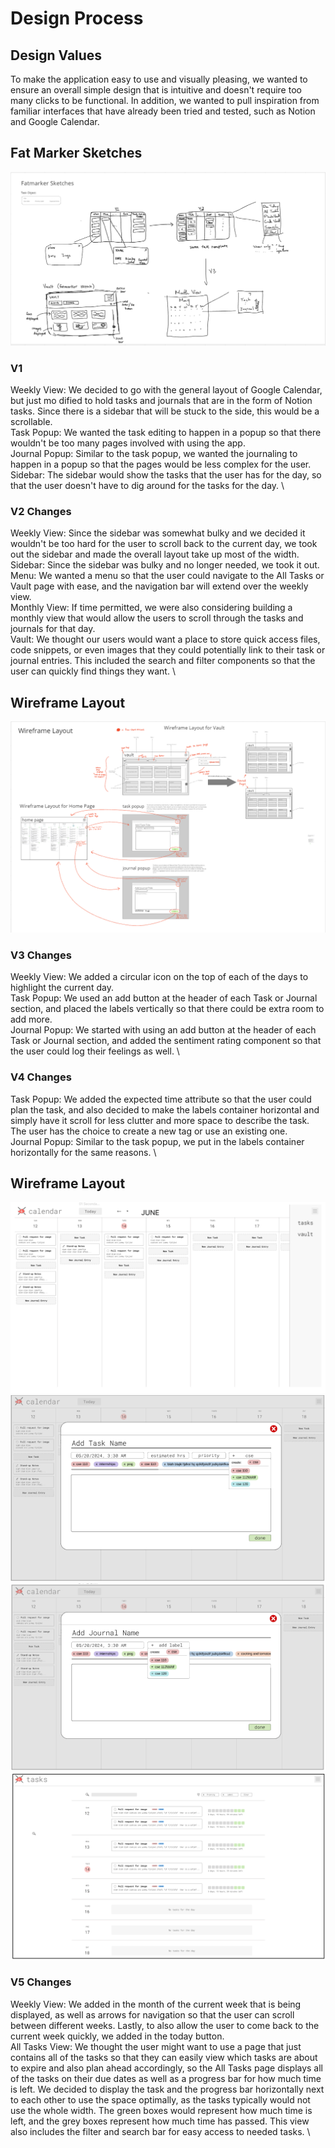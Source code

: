# Design Process

## Design Values

To make the application easy to use and visually pleasing, we wanted to ensure an overall simple design that is intuitive and doesn't require too many clicks to be functional. In addition, we wanted to pull inspiration from familiar interfaces that have already been tried and tested, such as Notion and Google Calendar.

## Fat Marker Sketches

![Fat Marker Sketches](fat-marker.png)

### V1

Weekly View: We decided to go with the general layout of Google Calendar, but just mo dified to hold tasks and journals that are in the form of Notion tasks. Since there is a sidebar that will be stuck to the side, this would be a scrollable. \
Task Popup: We wanted the task editing to happen in a popup so that there wouldn't be too many pages involved with using the app. \
Journal Popup: Similar to the task popup, we wanted the journaling to happen in a popup so that the pages would be less complex for the user. \
Sidebar: The sidebar would show the tasks that the user has for the day, so that the user doesn't have to dig around for the tasks for the day. \

### V2 Changes

Weekly View: Since the sidebar was somewhat bulky and we decided it wouldn't be too hard for the user to scroll back to the current day, we took out the sidebar and made the overall layout take up most of the width. \
Sidebar: Since the sidebar was bulky and no longer needed, we took it out. \
Menu: We wanted a menu so that the user could navigate to the All Tasks or Vault page with ease, and the navigation bar will extend over the weekly view. \
Monthly View: If time permitted, we were also considering building a monthly view that would allow the users to scroll through the tasks and journals for that day. \
Vault: We thought our users would want a place to store quick access files, code snippets, or even images that they could potentially link to their task or journal entries. This included the search and filter components so that the user can quickly find things they want. \

## Wireframe Layout

![Wireframe Layout](wireframe-layout.png)

### V3 Changes

Weekly View: We added a circular icon on the top of each of the days to highlight the current day. \
Task Popup: We used an add button at the header of each Task or Journal section, and placed the labels vertically so that there could be extra room to add more. \
Journal Popup: We started with using an add button at the header of each Task or Journal section, and added the sentiment rating component so that the user could log their feelings as well. \

### V4 Changes

Task Popup: We added the expected time attribute so that the user could plan the task, and also decided to make the labels container horizontal and simply have it scroll for less clutter and more space to describe the task. The user has the choice to create a new tag or use an existing one. \
Journal Popup: Similar to the task popup, we put in the labels container horizontally for the same reasons. \

## Wireframe Layout

![Figma Mainview](figma-mainview.png)
![Figma Task Popup](figma-task-popup.png)
![Figma Journal Popup](figma-journal-popup.png)
![Figma All Tasks](figma-all-tasks.png)

### V5 Changes

Weekly View: We added in the month of the current week that is being displayed, as well as arrows for navigation so that the user can scroll between different weeks. Lastly, to also allow the user to come back to the current week quickly, we added in the today button. \
All Tasks View: We thought the user might want to use a page that just contains all of the tasks so that they can easily view which tasks are about to expire and also plan ahead accordingly, so the All Tasks page displays all of the tasks on their due dates as well as a progress bar for how much time is left. We decided to display the task and the progress bar horizontally next to each other to use the space optimally, as the tasks typically would not use the whole width. The green boxes would represent how much time is left, and the grey boxes represent how much time has passed. This view also includes the filter and search bar for easy access to needed tasks. \
